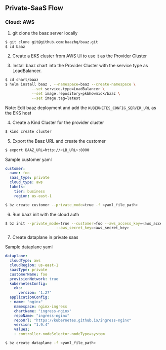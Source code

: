 ## Private-SaaS Flow

### Cloud: AWS

1. git clone the baaz server locally

```bash
$ git clone git@github.com:baazhq/baaz.git
$ cd baaz
```

2. Create a EKS cluster from AWS UI to use it as the Provider Cluster

3. Install baaz chart into the Provider Cluster with the service type as LoadBalancer.

```bash
$ cd chart/baaz
$ helm install baaz . --namespace=baaz --create-namespace \
            --set service.type=LoadBalancer \
            --set image.repository=pkbhowmick/baaz \
            --set image.tag=latest
```

Note: Edit baaz deployment and add the `KUBERNETES_CONFIG_SERVER_URL` as the EKS host

4. Create a Kind Cluster for the provider cluster

```bash
$ kind create cluster
```

5. Export the Baaz URL and create the customer

```bash
$ export BAAZ_URL=http://<LB_URL>:8000
```

Sample customer yaml

```yaml
customer:
  name: foo
  saas_type: private
  cloud_type: aws
  labels: 
    tier: business
    region: us-east-1
```

```bash
$ bz create customer --private_mode=true -f <yaml_file_path>
```

6. Run baaz init with the cloud auth

```bash
$ bz init --private_mode=true --customer=foo --aws_access_key=<aws_access_key> \
                       --aws_secret_key=<aws_secret_key>
```


7. Create dataplane in private saas

Sample dataplane yaml

```yaml
dataplane:
  cloudType: aws
  cloudRegion: us-east-1
  saasType: private
  customerName: foo
  provisionNetwork: true
  kubernetesConfig:
    eks:
      version: '1.27'
  applicationConfig:
  - name: "nginx"
    namespace: nginx-ingress
    chartName: "ingress-nginx"
    repoName: "ingress-nginx"
    repoUrl: "https://kubernetes.github.io/ingress-nginx"
    version: "1.9.4"
    values:
    - controller.nodeSelector.nodeType=system
```

```bash
$ bz create dataplane -f <yaml_file_path>
```

